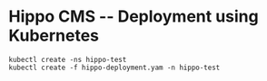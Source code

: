 # Hippo CMS -- Deployment using Kubernetes

```
kubectl create -ns hippo-test
kubectl create -f hippo-deployment.yam -n hippo-test
```
